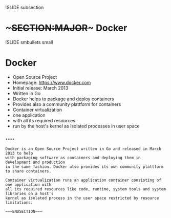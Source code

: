 !SLIDE subsection
# ~~~SECTION:MAJOR~~~ Docker

!SLIDE smbullets small
# Docker

* Open Source Project
 * Homepage: https://www.docker.com
 * Initial release: March 2013
 * Written in Go
* Docker helps to package and deploy containers
 * Provides also a community plattform for containers
* Container virtualization
 * one application
 * with all its required resources
 * run by the host's kernel as isolated processes in user space

~~~SECTION:handouts~~~

****

Docker is an Open Source Project written in Go and released in March 2013 to help
with packaging software as containers and deploying them in development and production
in the same fashion. Docker also provides its own community plattform to share containers.

Container virtualization runs an application container consisting of one application with
all its required resources like code, runtime, system tools and system libraries on a host's
kernel as isolated process in the user space restricted by resource limitations.

~~~ENDSECTION~~~
